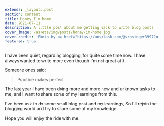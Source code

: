 ```yaml
---
extends: _layouts.post
section: content
title: Honey I'm home
date: 2021-07-11
description: A little post about me getting back to write blog posts
cover_image: /assets/img/posts/honey-im-home.jpg
cover_credit: 'Photo by <a href="https://unsplash.com/@srosinger3997?utm_source=unsplash&utm_medium=referral&utm_content=creditCopyText">Samantha Gades</a> on <a href="https://unsplash.com/s/photos/honey-i%27m-home?utm_source=unsplash&utm_medium=referral&utm_content=creditCopyText">Unsplash</a>'
featured: true
---
```


I have been quiet, regarding blogging, for quite some time now. I have always wanted to write more even though I'm not great at it.

Someone ones said:

> Practice makes perfect

The last year I have been doing more and more new and unknown tasks to me, and I want to share some of my learnings from this.
  
I've been ask to do some small blog post and my learnings, So I'll rejoin the blogging world and try to share some of my knowledge. 

Hope you will enjoy the ride with me.


